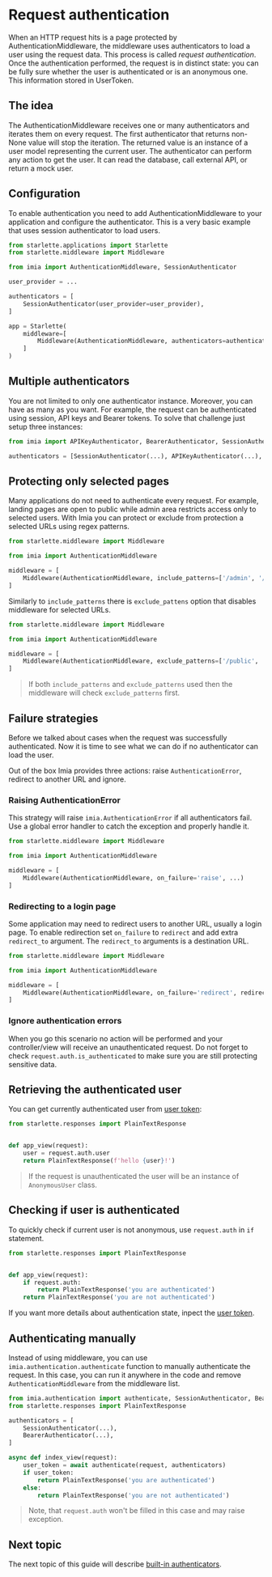 # Request authentication

When an HTTP request hits is a page protected by AuthenticationMiddleware, the middleware uses authenticators to load a
user using the request data. This process is called _request authentication_. Once the authentication performed, the
request is in distinct state: you can be fully sure whether the user is authenticated or is an anonymous one. This
information stored in UserToken.

## The idea

The AuthenticationMiddleware receives one or many authenticators and iterates them on every request. The first
authenticator that returns non-None value will stop the iteration. The returned value is an instance of a user model
representing the current user. The authenticator can perform any action to get the user. It can read the database, call
external API, or return a mock user.

## Configuration

To enable authentication you need to add AuthenticationMiddleware to your application and configure the authenticator.
This is a very basic example that uses session authenticator to load users.

```python
from starlette.applications import Starlette
from starlette.middleware import Middleware

from imia import AuthenticationMiddleware, SessionAuthenticator

user_provider = ...

authenticators = [
    SessionAuthenticator(user_provider=user_provider),
]

app = Starlette(
    middleware=[
        Middleware(AuthenticationMiddleware, authenticators=authenticators),
    ]
)
```

## Multiple authenticators

You are not limited to only one authenticator instance. Moreover, you can have as many as you want. For example, the
request can be authenticated using session, API keys and Bearer tokens. To solve that challenge just setup three
instances:

```python
from imia import APIKeyAuthenticator, BearerAuthenticator, SessionAuthenticator

authenticators = [SessionAuthenticator(...), APIKeyAuthenticator(...), BearerAuthenticator(...)]
```

## Protecting only selected pages

Many applications do not need to authenticate every request. For example, landing pages are open to public while admin
area restricts access only to selected users. With Imia you can protect or exclude from protection a selected URLs using
regex patterns.

```python
from starlette.middleware import Middleware

from imia import AuthenticationMiddleware

middleware = [
    Middleware(AuthenticationMiddleware, include_patterns=['/admin', '/app'], ...)
]
```

Similarly to `include_patterns` there is `exclude_pattens` option that disables middleware for selected URLs.

```python
from starlette.middleware import Middleware

from imia import AuthenticationMiddleware

middleware = [
    Middleware(AuthenticationMiddleware, exclude_patterns=['/public', '/static'], ...)
]
```

> If both `include_patterns` and `exclude_patterns` used then the middleware will check `exclude_patterns` first.

## Failure strategies

Before we talked about cases when the request was successfully authenticated. Now it is time to see what we can do if no
authenticator can load the user.

Out of the box Imia provides three actions: raise `AuthenticationError`, redirect to another URL and ignore.

### Raising AuthenticationError

This strategy will raise `imia.AuthenticationError` if all authenticators fail. Use a global error handler to catch the
exception and properly handle it.

```python
from starlette.middleware import Middleware

from imia import AuthenticationMiddleware

middleware = [
    Middleware(AuthenticationMiddleware, on_failure='raise', ...)
]
```

### Redirecting to a login page

Some application may need to redirect users to another URL, usually a login page. To enable redirection set `on_failure`
to `redirect` and add extra `redirect_to` argument. The `redirect_to` arguments is a destination URL.

```python
from starlette.middleware import Middleware

from imia import AuthenticationMiddleware

middleware = [
    Middleware(AuthenticationMiddleware, on_failure='redirect', redirect_to='/login', ...)
]
```

### Ignore authentication errors

When you go this scenario no action will be performed and your controller/view will receive an unauthenticated request.
Do not forget to check `request.auth.is_authenticated` to make sure you are still protecting sensitive data.

## Retrieving the authenticated user

You can get currently authenticated user from [user token](user_token.md):

```python
from starlette.responses import PlainTextResponse


def app_view(request):
    user = request.auth.user
    return PlainTextResponse(f'hello {user}!')
```

> If the request is unauthenticated the user will be an instance of `AnonymousUser` class.

## Checking if user is authenticated

To quickly check if current user is not anonymous, use `request.auth` in `if` statement.

```python
from starlette.responses import PlainTextResponse


def app_view(request):
    if request.auth:
        return PlainTextResponse('you are authenticated')
    return PlainTextResponse('you are not authenticated')
```

If you want more details about authentication state, inpect the [user token](user_token.md).


## Authenticating manually

Instead of using middleware, you can use `imia.authentication.authenticate` function to manually authenticate the request.
In this case, you can run it anywhere in the code and remove `AuthenticationMiddleware` from the middleware list.

```python
from imia.authentication import authenticate, SessionAuthenticator, BearerAuthenticator
from starlette.responses import PlainTextResponse

authenticators = [
    SessionAuthenticator(...),
    BearerAuthenticator(...),
]

async def index_view(request):
    user_token = await authenticate(request, authenticators)
    if user_token:
        return PlainTextResponse('you are authenticated')
    else:
        return PlainTextResponse('you are not authenticated')
```

> Note, that `request.auth` won't be filled in this case and may raise exception.

## Next topic

The next topic of this guide will describe [built-in authenticators](authenticators.md).
